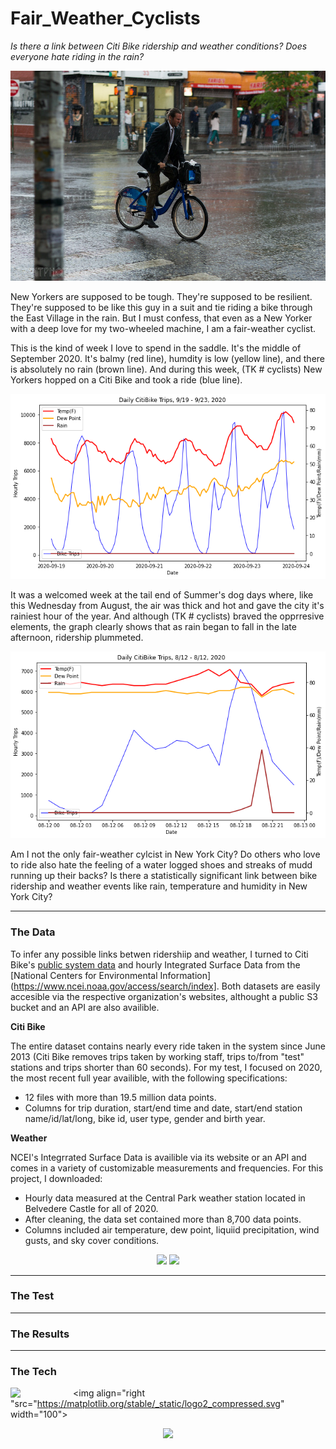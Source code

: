 # Fair_Weather_Cyclists

*Is there a link between Citi Bike ridership and weather conditions? Does everyone hate riding in the rain?*

<p align="center">
  <img width="650" src="https://github.com/leckieje/fair_weather_cyclists/blob/main/images/rider_in_the_rain.jpg">
</p>

New Yorkers are supposed to be tough. They're supposed to be resilient. They're supposed to be like this guy in a suit and tie riding a bike through the East Village in the rain. But I must confess, that even as a New Yorker with a deep love for my two-wheeled machine, I am a fair-weather cyclist. 

This is the kind of week I love to spend in the saddle. It's the middle of September 2020. It's balmy (red line), humdity is low (yellow line), and there is absolutely no rain (brown line). And during this week, (TK # cyclists) New Yorkers hopped on a Citi Bike and took a ride (blue line).  

<p align="center">
  <img width="600" src="https://github.com/leckieje/fair_weather_cyclists/blob/main/images/great_bike_week.png">
</p>

It was a welcomed week at the tail end of Summer's dog days where, like this Wednesday from August, the air was thick and hot and gave the city it's rainiest hour of the year. And although (TK # cyclists) braved the opprresive elements, the graph clearly shows that as rain began to fall in the late afternoon, ridership plummeted. 

<p align="center">
  <img width="600" src="https://github.com/leckieje/fair_weather_cyclists/blob/main/images/rainy_day.png">
</p>

Am I not the only fair-weather cylcist in New York City? Do others who love to ride also hate the feeling of a water logged shoes and streaks of mudd running up their backs? Is there a statistically significant link between bike ridership and weather events like rain, temperature and humidity in New York City?

----

### The Data

To infer any possible links betwen ridershiip and weather, I turned to Citi Bike's [public system data](https://www.citibikenyc.com/system-data) and hourly Integrated Surface Data from the [National Centers for Environmental Information](https://www.ncei.noaa.gov/access/search/index]. Both datasets are easily accesible via the respective organization's websites, althought a public S3 bucket and an API are also availible. 

**Citi Bike**

The entire dataset contains nearly every ride taken in the system since June 2013 (Citi Bike removes trips taken by working staff, trips to/from "test" stations and trips shorter than 60 seconds). For my test, I focused on 2020, the most recent full year availible, with the following specifications:

  * 12 files with more than 19.5 million data points.
  * Columns for trip duration, start/end time and date, start/end station name/id/lat/long, bike id, user type, gender and birth year.

**Weather**

NCEI's Integrrated Surface Data is availible via its website or an API and comes in a variety of customizable measurements and frequencies. For this project, I downloaded:

  * Hourly data measured at the Central Park weather station located in Belvedere Castle for all of 2020.
  * After cleaning, the data set contained more than 8,700 data points.
  * Columns included air temperature, dew point, liquiid precipitation, wind gusts, and sky cover conditions.



<p align="center">
  <img width="200" src="https://d21xlh2maitm24.cloudfront.net/nyc/Citi-Bike-provided-by-Lyft-Positive-170x57px.svg?mtime=20201023151104">
  <img width="200" src="https://d32ogoqmya1dw8.cloudfront.net/images/nesta/about/noaa_logo.v2.jpg">
</p>

----

### The Test

----

### The Results 

----

### The Tech


<img align="left" src="https://upload.wikimedia.org/wikipedia/commons/thumb/e/ed/Pandas_logo.svg/600px-Pandas_logo.svg.png" width="100"> 

<img align="right "src="https://matplotlib.org/stable/_static/logo2_compressed.svg" width="100">

<p align="center">
  <img src="https://cdn.icon-icons.com/icons2/2415/PNG/512/python_original_logo_icon_146381.png" width="100"/> 
</p>

